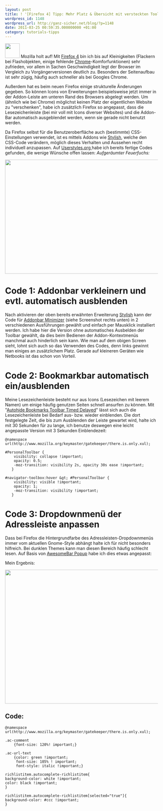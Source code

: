 ```yaml
---
layout: post
title: ! '[Firefox 4] Tipp: Mehr Platz & Übersicht mit versteckten Toolbars'
wordpress_id: 1148
wordpress_url: http://ganz-sicher.net/blog/?p=1148
date: 2011-03-25 00:59:35.000000000 +01:00
category: tutorials-tipps
---
```

<img class="lefticon" title="firefox_icon" src="/wp-content/uploads/firefox_icon.png" alt="" width="48" height="48" />
Mozilla holt auf! Mit <a href="http://www.mozilla-europe.org/de/">Firefox 4</a> bin ich bis auf Kleinigkeiten (Flackern bei Flashobjekten, einige fehlende <a href="http://www.google.com/chrome?hl=de">Chrome</a>-Komforfunktionen) sehr zufrieden, vor allem in Sachen Geschwindigkeit legt der Browser im Vergleich zu Vorgängerversionen deutlich zu. Besonders der Seitenaufbau ist sehr zügig, häufig auch schneller als bei Googles Chrome.
<!--more-->

Außerdem hat es beim neuen Firefox einige strukturelle Änderungen gegeben. So können Icons von Erweiterungen beispielsweise jetzt immer in der Addon-Leiste am unteren Rand des Browsers abgelegt werden. Um (ähnlich wie bei Chrome) möglichst keinen Platz der eigentlichen Website zu "verschenken", habe ich zusätzlich Firefox so angepasst, dass die Lesezeichenleiste (bei mir voll mit Icons diverser Websites) und die Addon-Bar automatisch ausgeblendet werden, wenn sie gerade nicht benutzt werden.

Da Firefox selbst für die Benutzeroberfläche auch (bestimmte) CSS-Einstellungen verwendet, ist es mittels Addons wie <a href="https://addons.mozilla.org/de/firefox/addon/stylish/">Stylish</a>, welche den CSS-Code verändern, möglich dieses Verhalten und Aussehen recht individuell anzupassen. Auf <a href="http://userstyles.org/">Userstyles.org </a>habe ich bereits fertige Codes gefunden, die wenige Wünsche offen lassen:
<em>Aufgeräumter Feuerfuchs:</em>

<img class="borderimg centered" title="firefox_4" src="/wp-content/uploads/firefox_4.png" alt="" width="600" height="375" />

Code 1: Addonbar verkleinern und evtl. automatisch ausblenden
==============================================================
Nach aktivieren der oben bereits erwähnten Erweiterung <a href="https://addons.mozilla.org/de/firefox/addon/stylish/">Stylish</a> kann der Code für <a href="http://userstyles.org/styles/39555/addonbar-minimizer">Addonbar Minimizer</a> (siehe Screenshot rechts unten) in 2 verschiedenen Ausführungen gewählt und einfach per Mausklick installiert werden. Ich habe hier die Version ohne automatisches Ausbelden der Toolbar gewählt, da dies beim Bedienen der Addon-Kontextmenüs manchmal auch hinderlich sein kann. Wie man auf dem obigen Screen sieht, lohnt sich auch so das Verwenden des Codes, denn links gewinnt man einiges an zusätzlichem Platz. Gerade auf kleineren Geräten wie Netbooks ist das schon von Vorteil.

Code 2: Bookmarkbar automatisch ein/ausblenden
===============================================
Meine Lesezeichenleiste besteht nur aus Icons (Lesezeichen mit leerem Namen) um einige häufig genutzen Seiten schnell ansurfen zu können. Mit "<a href="http://userstyles.org/styles/41338/firefox-4-autohide-bookmarks-toolbar-timed-delayed">Autohide Bookmarks Toolbar Timed Delayed</a>" lässt sich auch die Lesezeichenleiste bei Bedarf aus- bzw. wieder einblenden. Die dort festgelegte Zeit, die bis zum Ausblenden der Leiste gewartet wird, halte ich mit 30 Sekunden für zu lange, ich benutze deswegen eine leicht angepasste Version mit 3 Sekunden Einblendezeit:

	@namespace url(http://www.mozilla.org/keymaster/gatekeeper/there.is.only.xul);

	#PersonalToolbar {
		visibility: collapse !important;
		opacity: 0.5;
		-moz-transition: visibility 2s, opacity 30s ease !important;
	   }

	#navigator-toolbox:hover &gt; #PersonalToolbar {
		visibility: visible !important;
		opacity: 1;
		-moz-transition: visibility !important;
	   }

Code 3: Dropdownmenü der Adressleiste anpassen
===============================================
Dass bei Firefox die Hintergrundfarbe des Adressleisten-Dropdownmenüs immer vom aktuellen Gnome-Style abhängt halte ich für nicht besonders hilfreich. Bei dunklen Themes kann man diesen Bereich häufig schlecht lesen. Auf Basis von <a href="http://userstyles.org/styles/13324/awesomebar-popup-green-italic">AwesomeBar Popup</a> habe ich dies etwas angepasst:

Mein Ergebnis:

<img class="borderimg centered" title="firefox_4_screen" src="/wp-content/uploads/firefox_4_screen.png" alt="" width="550" height="440" />

Code:
-----

	@namespace url(http://www.mozilla.org/keymaster/gatekeeper/there.is.only.xul);

	.ac-comment
		{font-size: 120%! important;}

	.ac-url-text
		{color: green !important;
		 font-size: 105% ! important;
		 font-style: italic !important;}

	richlistitem.autocomplete-richlistitem{
	background-color: white !important;
	color: black !important;
	}

	richlistitem.autocomplete-richlistitem[selected="true"]{
	background-color: #ccc !important;
	}
